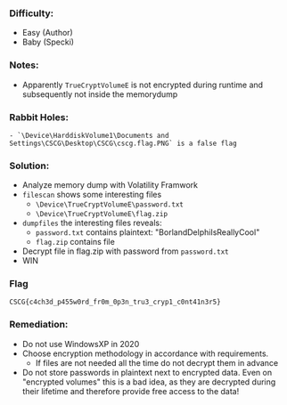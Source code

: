 ### Difficulty:
- Easy (Author)
- Baby (Specki)

### Notes:
- Apparently `TrueCryptVolumeE` is not encrypted during runtime and subsequently not inside the memorydump

### Rabbit Holes:
	- `\Device\HarddiskVolume1\Documents and Settings\CSCG\Desktop\CSCG\cscg.flag.PNG` is a false flag

### Solution:
- Analyze memory dump with Volatility Framwork
- `filescan` shows some interesting files
	- `\Device\TrueCryptVolumeE\password.txt`
	- `\Device\TrueCryptVolumeE\flag.zip`
- `dumpfiles` the interesting files reveals:
	- `password.txt` contains plaintext: "BorlandDelphiIsReallyCool"
	- `flag.zip` contains file
- Decrypt file in flag.zip with password from `password.txt`
- WIN

### Flag
`CSCG{c4ch3d_p455w0rd_fr0m_0p3n_tru3_cryp1_c0nt41n3r5}`

### Remediation:
- Do not use WindowsXP in 2020
- Choose encryption methodology in accordance with requirements.
	- If files are not needed all the time do not decrypt them in advance
- Do not store passwords in plaintext next to encrypted data. Even on "encrypted volumes" this is a bad idea, as they are decrypted during their lifetime and therefore provide free access to the data!